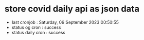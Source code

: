 # store covid daily api as json data

- last cronjob : Saturday, 09 September 2023 00:50:55
- status og cron : success
- status daily cron : success
      
      